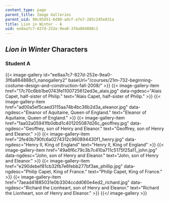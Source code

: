 ```yaml
---
content_type: page
parent_title: Image Galleries
parent_uid: 98c05d51-6d98-adcf-a7e7-203c245e831a
title: Lion in Winter - A
uid: ee8aa7c7-827d-252e-9ea0-3f6a864888c1
---
```


_Lion in Winter_ Characters
---------------------------

### Student A
{{< image-gallery id="ee8aa7c7-827d-252e-9ea0-3f6a864888c1_nanogallery2" baseUrl="/courses/21m-732-beginning-costume-design-and-construction-fall-2008/" >}}
{{< image-gallery-item href="17c70c6bb1be0743fe1100725612ed3e_alais.jpg" data-ngdesc="Alais Capet, half-sister of Philip." text="Alais Capet, half-sister of Philip." >}}
{{< image-gallery-item href="ad00a5ef5caed3115aa74b4bc36b2d3a_eleanor.jpg" data-ngdesc="Eleanor of Aquitaine, Queen of England." text="Eleanor of Aquitaine, Queen of England." >}}
{{< image-gallery-item href="faa02a05941fb0dbd1c401205087d26c_geoffrey.jpg" data-ngdesc="Geoffrey, son of Henry and Eleanor." text="Geoffrey, son of Henry and Eleanor." >}}
{{< image-gallery-item href="2fe40b790fc6a0274312c960894430f1_henry.jpg" data-ngdesc="Henry II, King of England" text="Henry II, King of England" >}}
{{< image-gallery-item href="49a6f6c79c3b7c410a711c5175f25a11_john.jpg" data-ngdesc="John, son of Henry and Eleanor." text="John, son of Henry and Eleanor." >}}
{{< image-gallery-item href="e290debef81cb32fb7e6febb277bf3ae_phillip.jpg" data-ngdesc="Philip Capet, King of France." text="Philip Capet, King of France." >}}
{{< image-gallery-item href="7aead41885031e0b3304ccdd060e4ed2_richard.jpg" data-ngdesc="Richard the Lionheart, son of Henry and Eleanor." text="Richard the Lionheart, son of Henry and Eleanor." >}}
{{</ image-gallery >}}